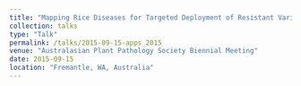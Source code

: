 ```yaml
---
title: "Mapping Rice Diseases for Targeted Deployment of Resistant Varieties in India"
collection: talks
type: "Talk"
permalink: /talks/2015-09-15-apps_2015
venue: "Australasian Plant Pathology Society Biennial Meeting"
date: 2015-09-15
location: "Fremantle, WA, Australia"
---
```

